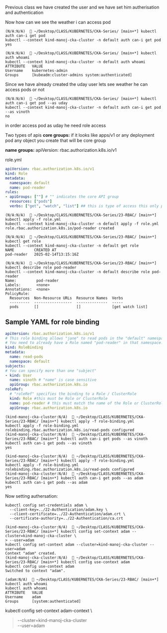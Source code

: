 Previous class we have created the user and we have set him autherisation and authentication

Now how can we see the weather i can access pod

```commandline
(N/A:N/A)   ~/Desktop/CLASS/KUBERNETES/CKA-Series/ [main+*] kubectl  auth can-i get pod
kubectl --context kind-manoj-cka-cluster -n default auth can-i get pod
yes

```
```commandline
(N/A:N/A)   ~/Desktop/CLASS/KUBERNETES/CKA-Series/ [main+*] kubectl auth whoami
kubectl --context kind-manoj-cka-cluster -n default auth whoami
ATTRIBUTE   VALUE
Username    kubernetes-admin
Groups      [kubeadm:cluster-admins system:authenticated]
```
Since we have already created the uday user lets see weather he can access pods or not
```commandline
(N/A:N/A)   ~/Desktop/CLASS/KUBERNETES/CKA-Series/ [main+*] kubectl auth can-i get pod --as uday
kubectl --context kind-manoj-cka-cluster -n default auth can-i get pod --as vinoth
no
```
in order access pod as uday he need role access 


Two types of apis
**core groups:**
if it looks like apps/v1 or any deployment pod any object you create that will be core group 

**name groups:**
apiVersion: rbac.authorization.k8s.io/v1

role.yml
```yaml
apiVersion: rbac.authorization.k8s.io/v1
kind: Role
metadata:
  namespace: default
  name: pod-reader
rules:
- apiGroups: [""] # "" indicates the core API group
  resources: ["pods"]
  verbs: ["get", "watch", "list"] ## this is type of access this only provide read only access
```

```commandline
(N/A:N/A)   ~/Desktop/CLASS/KUBERNETES/CKA-Series/23-RBAC/ [main+*] kubectl apply -f role.yml 
kubectl --context kind-manoj-cka-cluster -n default apply -f role.yml
role.rbac.authorization.k8s.io/pod-reader created

(N/A:N/A)   ~/Desktop/CLASS/KUBERNETES/CKA-Series/23-RBAC/ [main+*] kubectl get role
kubectl --context kind-manoj-cka-cluster -n default get role
NAME         CREATED AT
pod-reader   2025-02-14T13:15:16Z
```
```commandline
(N/A:N/A)   ~/Desktop/CLASS/KUBERNETES/CKA-Series/23-RBAC/ [main+*] kubectl describe role pod-reader
kubectl --context kind-manoj-cka-cluster -n default describe role pod-reader
Name:         pod-reader
Labels:       <none>
Annotations:  <none>
PolicyRule:
  Resources  Non-Resource URLs  Resource Names  Verbs
  ---------  -----------------  --------------  -----
  pods       []                 []              [get watch list]

```
## Sample YAML for role binding

```yaml
apiVersion: rbac.authorization.k8s.io/v1
# This role binding allows "jane" to read pods in the "default" namespace.
# You need to already have a Role named "pod-reader" in that namespace.
kind: RoleBinding
metadata:
  name: read-pods
  namespace: default
subjects:
# You can specify more than one "subject"
- kind: User
  name: vinoth # "name" is case sensitive
  apiGroup: rbac.authorization.k8s.io
roleRef:
  # "roleRef" specifies the binding to a Role / ClusterRole
  kind: Role #this must be Role or ClusterRole
  name: pod-reader # this must match the name of the Role or ClusterRole you wish to bind to
  apiGroup: rbac.authorization.k8s.io
```

```commandline
(kind-manoj-cka-cluster:N/A)   ~/Desktop/CLASS/KUBERNETES/CKA-Series/23-RBAC/ [main+*] kubectl apply -f role-binding.yml 
kubectl apply -f role-binding.yml
rolebinding.rbac.authorization.k8s.io/read-pods configured
(kind-manoj-cka-cluster:N/A)   ~/Desktop/CLASS/KUBERNETES/CKA-Series/23-RBAC/ [main+*] kubectl auth can-i get pods --as vinoth
kubectl auth can-i get pods --as vinoth
yes

```
```commandline
(kind-manoj-cka-cluster:N/A)   ~/Desktop/CLASS/KUBERNETES/CKA-Series/23-RBAC/ [main+*] kubectl apply -f role-binding.yml 
kubectl apply -f role-binding.yml
rolebinding.rbac.authorization.k8s.io/read-pods configured
(kind-manoj-cka-cluster:N/A)   ~/Desktop/CLASS/KUBERNETES/CKA-Series/23-RBAC/ [main+*] kubectl auth can-i get pods --as adam
kubectl auth can-i get pods --as adam
yes
```

Now setting authersation:

```commandline
kubectl config set-credentials adam \
  --client-key=../22-Authentication/adam.key \
  --client-certificate=../22-Authentication/adam.crt \
  --certificate-authority=../22-Authentication/ca.crt
```
```commandline
(kind-manoj-cka-cluster:N/A)   ~/Desktop/CLASS/KUBERNETES/CKA-Series/23-RBAC/ [main+*] kubectl config set-context adam --cluster=kind-manoj-cka-cluster \  
> --user=adam
kubectl config set-context adam --cluster=kind-manoj-cka-cluster --user=adam
Context "adam" created.
(kind-manoj-cka-cluster:N/A)   ~/Desktop/CLASS/KUBERNETES/CKA-Series/23-RBAC/ [main+*] kubectl config use-context adam
kubectl config use-context adam
Switched to context "adam".

```


```commandline
(adam:N/A)   ~/Desktop/CLASS/KUBERNETES/CKA-Series/23-RBAC/ [main+*] kubectl auth whoami            
kubectl auth whoami
ATTRIBUTE   VALUE
Username    adam
Groups      [system:authenticated]

```





kubectl config set-context adam-context \
>   --cluster=kind-manoj-cka-cluster \
>   --user=adam
